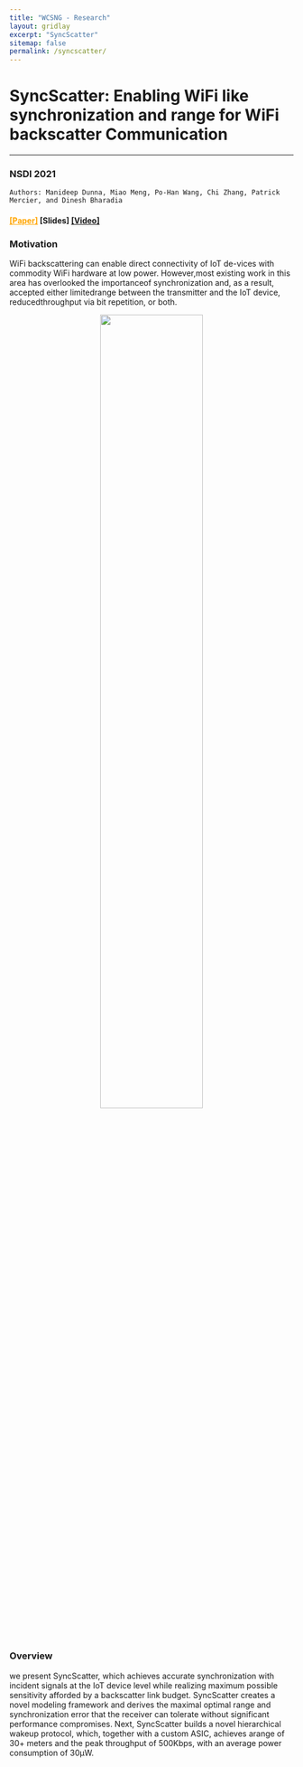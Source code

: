 ```yaml
---
title: "WCSNG - Research"
layout: gridlay
excerpt: "SyncScatter"
sitemap: false
permalink: /syncscatter/
---
```


# SyncScatter: Enabling WiFi like synchronization and range for WiFi backscatter Communication
---
### NSDI 2021
```
Authors: Manideep Dunna, Miao Meng, Po-Han Wang, Chi Zhang, Patrick Mercier, and Dinesh Bharadia
```


#### <a href="{{ site.url }}{{ site.baseurl }}/files/syncscatter.pdf" style="background-color: white; color: orange;">[Paper]</a> [Slides] <a href="https://drive.google.com/file/d/1HLOmupRVde8Akssg3BT88-4PR7vTBsR5/view?usp=sharing">[Video]</a>



### Motivation
WiFi backscattering can enable direct connectivity of IoT de-vices with commodity WiFi hardware at low power. However,most existing work in this area has overlooked the importanceof synchronization and, as a result, accepted either limitedrange between the transmitter and the IoT device, reducedthroughput via bit repetition, or both. 


<div class="col-sm-12 clearfix">
  <center><a href="{{ site.url }}{{ site.baseurl }}/images/respic/backscatter/syncscatter.png"><img src="{{ site.url }}{{ site.baseurl }}/images/respic/backscatter/syncscatter.png" width="60%"  > </a>
  </center>
</div>


### Overview 
we present SyncScatter, which achieves accurate synchronization with incident signals at the IoT device level while realizing maximum possible sensitivity afforded by a backscatter link budget. SyncScatter creates a novel modeling framework and derives the maximal optimal range and synchronization error that the receiver can tolerate without significant performance compromises. Next, SyncScatter builds a novel hierarchical wakeup protocol, which, together with a custom ASIC, achieves arange of 30+ meters and the peak throughput of 500Kbps, with an average power consumption of 30μW.




